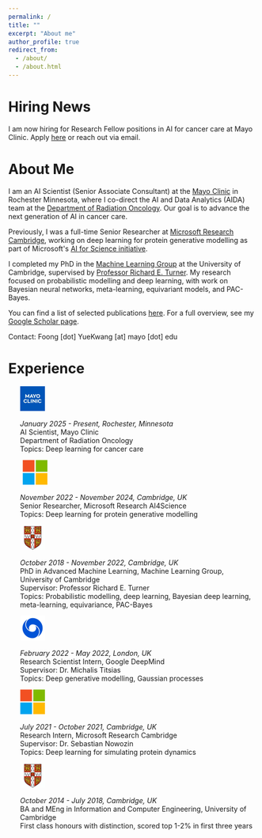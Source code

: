 ```yaml
---
permalink: /
title: ""
excerpt: "About me"
author_profile: true
redirect_from:
  - /about/
  - /about.html
---
```

<left> <h1>Hiring News</h1> </left>
I am now hiring for Research Fellow positions in AI for cancer care at Mayo Clinic. Apply [here](https://jobs.mayoclinic.org/job/rochester/research-fellow-ai-and-data-analytics-aida-radiation-oncology/33647/80077797392) or reach out via email.

<left> <h1>About Me</h1> </left>
I am an AI Scientist (Senior Associate Consultant) at the [Mayo Clinic](https://www.mayoclinic.org/) in Rochester Minnesota, where I co-direct the AI and Data Analytics (AIDA) team at the [Department of Radiation Oncology](https://www.mayoclinic.org/departments-centers/radiation-oncology/home/orc-20188588).
Our goal is to advance the next generation of AI in cancer care.

Previously, I was a full-time Senior Researcher at [Microsoft Research Cambridge](https://www.microsoft.com/en-us/research/lab/microsoft-research-cambridge/), working on deep learning for protein generative modelling as part of Microsoft's [AI for Science initiative](https://www.microsoft.com/en-us/research/lab/microsoft-research-ai4science/).

I completed my PhD in the [Machine Learning Group](http://mlg.eng.cam.ac.uk/?portfolio=andrew-foong-yue-kwang) at the University of Cambridge, supervised by [Professor Richard E. Turner](http://cbl.eng.cam.ac.uk/Public/Turner/). My research focused on probabilistic modelling and deep learning, with work on Bayesian neural networks, meta-learning, equivariant models, and PAC-Bayes.

You can find a list of selected publications [here](./publications.md). For a full overview, see my [Google Scholar page](https://scholar.google.com/citations?user=2UOjgIUAAAAJ&hl=en).

Contact: Foong [dot] YueKwang [at] mayo [dot] edu

<left> <h1>Experience</h1> </left>

<p>
<ul style="list-style-type:none;">
<li>
	<div class='timeline-item'>
		<img class='timeline-image'  src="../assets/mayo_clinic_logo.jpeg" width="50" height="50" float="left">
		<div class='timeline-text'>
			<p>
			<i>January 2025 - Present, Rochester, Minnesota</i> <br/>
			AI Scientist, Mayo Clinic<br/>
		    Department of Radiation Oncology <br/>
			Topics: Deep learning for cancer care
			</p>
		</div>
	</div>
</li>
<li>
	<div class='timeline-item'>
		<img class='timeline-image'  src="../assets/msr.jpeg" width="50" style="margin-right:5px; margin-left:5px;" height="50" float="left">
		<div class='timeline-text'>
			<p>
			<i>November 2022 - November 2024, Cambridge, UK</i> <br/>
			Senior Researcher, Microsoft Research AI4Science <br/>
			Topics: Deep learning for protein generative modelling
			</p>
		</div>
	</div>
</li>
<li>
	<div class='timeline-item'>
		<img class='timeline-image'  src="../assets/uoc.jpeg" width="50" height="50" float="left">
		<div class='timeline-text'>
			<p>
			<i>October 2018 - November 2022, Cambridge, UK</i> <br/>
			PhD in Advanced Machine Learning, Machine Learning Group, University of Cambridge <br/>
			Supervisor: Professor Richard E. Turner <br/>
			Topics: Probabilistic modelling, deep learning, Bayesian deep learning, meta-learning, equivariance, PAC-Bayes
			</p>
		</div>
	</div>
</li>
<li>
	<div class='timeline-item'>
		<img class='timeline-image' src="../assets/dm.png" width="50" height="50" float="left">
		<div class='timeline-text'>
			<p>
			<i>February 2022 - May 2022, London, UK</i> <br/>
			Research Scientist Intern, Google DeepMind <br/>
			Supervisor: Dr. Michalis Titsias <br/>
			Topics: Deep generative modelling, Gaussian processes
			</p>
		</div>
	</div>
</li>
<li>
	<div class='timeline-item'>
		<img class='timeline-image'  src="../assets/msr.jpeg" width="50" height="50" float="left">
		<div class='timeline-text'>
			<p>
			<i>July 2021 - October 2021, Cambridge, UK</i> <br/>
			Research Intern, Microsoft Research Cambridge <br/>
			Supervisor: Dr. Sebastian Nowozin <br/>
			Topics: Deep learning for simulating protein dynamics
			</p>
		</div>
	</div>
</li>
<li>
	<div class='timeline-item'>
		<img  class='timeline-image' src="../assets/uoc.jpeg" width="50" height="50" float="left">
		<div class='timeline-text'>
			<p>
			<i>October 2014 - July 2018, Cambridge, UK</i> <br/>
			BA and MEng in Information and Computer Engineering, University of Cambridge <br/>
      First class honours with distinction, scored top 1-2% in first three years
			</p>
		</div>
	</div>
</li>
</ul>

